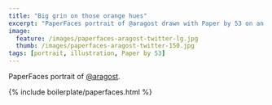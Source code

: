 ```yaml
---
title: "Big grin on those orange hues"
excerpt: "PaperFaces portrait of @aragost drawn with Paper by 53 on an iPad."
image: 
  feature: /images/paperfaces-aragost-twitter-lg.jpg
  thumb: /images/paperfaces-aragost-twitter-150.jpg
tags: [portrait, illustration, Paper by 53]
---
```


PaperFaces portrait of [@aragost](http://twitter.com/aragost).

{% include boilerplate/paperfaces.html %}